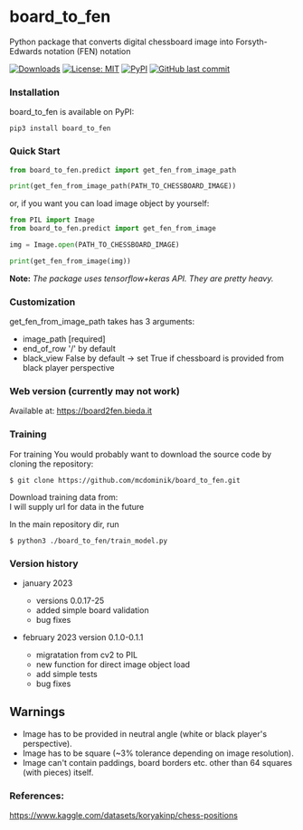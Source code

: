 # board_to_fen


Python package that converts digital chessboard image into Forsyth-Edwards notation (FEN) notation

[![Downloads](https://static.pepy.tech/personalized-badge/board-to-fen?period=total&units=none&left_color=purple&right_color=blue&left_text=downloads)](https://pepy.tech/project/board-to-fen)
[![License: MIT](https://img.shields.io/badge/License-MIT-yellow.svg)](https://opensource.org/licenses/MIT)
[![PyPI](https://img.shields.io/pypi/v/board_to_fen)](https://pypi.org/project/board_to_fen/)
[![GitHub last commit](https://img.shields.io/github/last-commit/mcdominik/board_to_fen)](https://github.com/mcdominik/board_to_fen)

### Installation
board_to_fen is available on PyPI:
```
pip3 install board_to_fen
```

### Quick Start
```python
from board_to_fen.predict import get_fen_from_image_path

print(get_fen_from_image_path(PATH_TO_CHESSBOARD_IMAGE))
```

or, if you want you can load image object by yourself:

```python
from PIL import Image
from board_to_fen.predict import get_fen_from_image

img = Image.open(PATH_TO_CHESSBOARD_IMAGE)

print(get_fen_from_image(img))
```


**Note:** *The package uses tensorflow+keras API. 
They are pretty heavy.*

### Customization

get_fen_from_image_path takes has 3 arguments:

- image_path [required]
- end_of_row '/' by default 
- black_view False by default -> set True if chessboard is provided from black player perspective


### Web version (currently may not work)
Available at: https://board2fen.bieda.it


### Training
For training You would probably want to download the source code by cloning the repository:
```
$ git clone https://github.com/mcdominik/board_to_fen.git
```
Download training data from:<br>
I will supply url for data in the future

In the main repository dir, run
```
$ python3 ./board_to_fen/train_model.py
```

### Version history

- january 2023
     - versions 0.0.17-25
     - added simple board validation
     - bug fixes

- february 2023
    version 0.1.0-0.1.1
     - migratation from cv2 to PIL
     - new function for direct image object load
     - add simple tests
     - bug fixes

## Warnings
- Image has to be provided in neutral angle (white or black player's perspective).
- Image has to be square (~3% tolerance depending on image resolution).
- Image can't contain paddings, board borders etc. other than 64 squares (with pieces) itself.


### References:
https://www.kaggle.com/datasets/koryakinp/chess-positions
